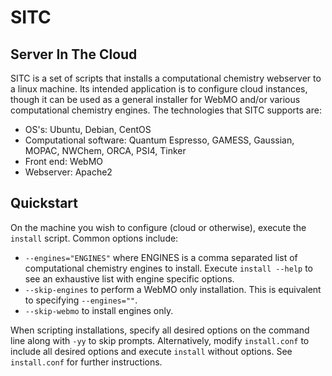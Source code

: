 # SITC
## Server In The Cloud

SITC is a set of scripts that installs a computational chemistry webserver to a linux machine. Its intended application is to configure cloud instances, though it can be used as a general installer for WebMO and/or various computational chemistry engines. The technologies that SITC supports are:
  * OS's: Ubuntu, Debian, CentOS
  * Computational software: Quantum Espresso, GAMESS, Gaussian, MOPAC, NWChem, ORCA, PSI4, Tinker
  * Front end: WebMO
  * Webserver: Apache2

## Quickstart

On the machine you wish to configure (cloud or otherwise), execute the `install` script. Common options include:
  * `--engines="ENGINES"` where ENGINES is a comma separated list of computational chemistry engines to install. Execute `install --help` to see an exhaustive list with engine specific options.
  * `--skip-engines` to perform a WebMO only installation. This is equivalent to specifying `--engines=""`.
  * `--skip-webmo` to install engines only.

When scripting installations, specify all desired options on the command line along with `-yy` to skip prompts. Alternatively, modify `install.conf` to include all desired options and execute `install` without options. See `install.conf` for further instructions.
